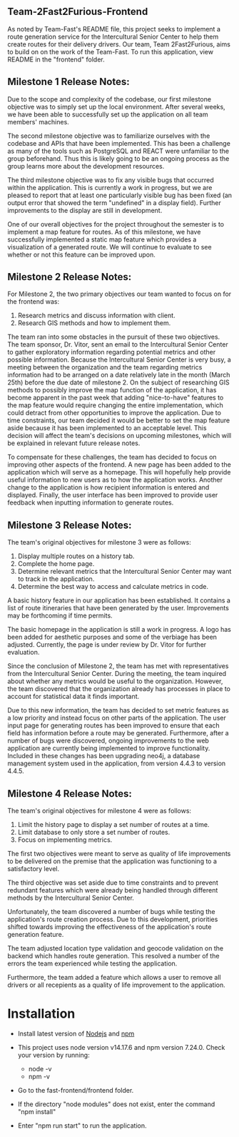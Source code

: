 ## Team-2Fast2Furious-Frontend

As noted by Team-Fast's README file, this project seeks to implement a route generation service for the Intercultural Senior Center to help them create routes for their delivery drivers. Our team, Team 2Fast2Furious, aims to build on on the work of the Team-Fast. To run this application, view README in the "frontend" folder.


## Milestone 1 Release Notes:

Due to the scope and complexity of the codebase, our first milestone objective was to simply set up the local environment. After several weeks, we have been able to successfully set up the application on all team members' machines.

The second milestone objective was to familiarize ourselves with the codebase and APIs that have been implemented. This has been a challenge as many of the tools such as PostgreSQL and REACT were unfamiliar to the group beforehand. Thus this is likely going to be an ongoing process as the group learns more about the development resources.

The third milestone objective was to fix any visible bugs that occurred within the application. This is currently a work in progress, but we are pleased to report that at least one particularly visible bug has been fixed (an output error that showed the term "undefined" in a display field). Further improvements to the display are still in development.

One of our overall objectives for the project throughout the semester is to implement a map feature for routes. As of this milestone, we have successfully implemented a static map feature which provides a visualization of a generated route. We will continue to evaluate to see whether or not this feature can be improved upon.


## Milestone 2 Release Notes:

For Milestone 2, the two primary objectives our team wanted to focus on for the frontend was:
1) Research metrics and discuss information with client.
2) Research GIS methods and how to implement them.

The team ran into some obstacles in the pursuit of these two objectives. The team sponsor, Dr. Vitor, sent an email to the Intercultural Senior Center to gather exploratory information regarding potential metrics and other possible information. Because the Intercultural Senior Center is very busy, a meeting between the organization and the team regarding metrics information had to be arranged on a date relatively late in the month (March 25th) before the due date of milestone 2. On the subject of researching GIS methods to possibly improve the map function of the application, it has become apparent in the past week that adding "nice-to-have" features to the map feature would require changing the entire implementation, which could detract from other opportunities to improve the application. Due to time constraints, our team decided it would be better to set the map feature aside because it has been implemented to an acceptable level. This decision will affect the team's decisions on upcoming milestones, which will be explained in relevant future release notes.

To compensate for these challenges, the team has decided to focus on improving other aspects of the frontend. A new page has been added to the application which will serve as a homepage. This will hopefully help provide useful information to new users as to how the application works. Another change to the application is how recipient information is entered and displayed. Finally, the user interface has been improved to provide user feedback when inputting information to generate routes.


## Milestone 3 Release Notes:
The team's original objectives for milestone 3 were as follows:
1) Display multiple routes on a history tab.
2) Complete the home page.
3) Determine relevant metrics that the Intercultural Senior Center may want to track in the application.
4) Determine the best way to access and calculate metrics in code.

A basic history feature in our application has been established. It contains a list of route itineraries that have been generated by the user. Improvements may be forthcoming if time permits.

The basic homepage in the application is still a work in progress. A logo has been added for aesthetic purposes and some of the verbiage has been adjusted. Currently, the page is under review by Dr. Vitor for further evaluation.

Since the conclusion of Milestone 2, the team has met with representatives from the Intercultural Senior Center. During the meeting, the team inquired about whether any metrics would be useful to the organization. However, the team discovered that the organization already has processes in place to account for statistical data it finds important.

Due to this new information, the team has decided to set metric features as a low priority and instead focus on other parts of the application. The user input page for generating routes has been improved to ensure that each field has information before a route may be generated. Furthermore, after a number of bugs were discovered, ongoing improvements to the web application are currently being implemented to improve functionality. Included in these changes has been upgrading neo4j, a database management system used in the application, from version 4.4.3 to version 4.4.5.


## Milestone 4 Release Notes:
The team's original objectives for milestone 4 were as follows:
1) Limit the history page to display a set number of routes at a time.
2) Limit database to only store a set number of routes.
3) Focus on implementing metrics.

The first two objectives were meant to serve as quality of life improvements to be delivered on the premise that the application was functioning to a satisfactory level.

The third objective was set aside due to time constraints and to prevent redundant features which were already being handled through different methods by the Intercultural Senior Center.

Unfortunately, the team discovered a number of bugs while testing the application's route creation process. Due to this development, priorities shifted towards improving the effectiveness of the application's route generation feature.

The team adjusted location type validation and geocode validation on the backend which handles route generation. This resolved a number of the errors the team experienced while testing the application.

Furthermore, the team added a feature which allows a user to remove all drivers or all recepients as a quality of life improvement to the application.


# Installation

- Install latest version of [Nodejs](https://nodejs.org/en/download/) and [npm](https://docs.npmjs.com/downloading-and-installing-node-js-and-npm)
- This project uses node version v14.17.6 and npm version 7.24.0. Check your version by running:
    - node -v
    - npm -v

- Go to the fast-frontend/frontend folder.
- If the directory "node modules" does not exist, enter the command "npm install"
- Enter "npm run start" to run the application.
